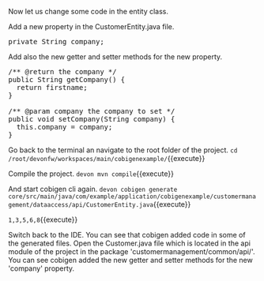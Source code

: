 Now let us change some code in the entity class.

Add a new property in the CustomerEntity.java file.
<pre class="file">
private String company;
</pre>

Add also the new getter and setter methods for the new property.
<pre class="file">
/** @return the company */
public String getCompany() {
  return firstname;
}

/** @param company the company to set */
public void setCompany(String company) {
  this.company = company;
}
</pre>

Go back to the terminal an navigate to the root folder of the project.
`cd /root/devonfw/workspaces/main/cobigenexample/`{{execute}}

Compile the project.
`devon mvn compile`{{execute}}

And start cobigen cli again.
`devon cobigen generate core/src/main/java/com/example/application/cobigenexample/customermanagement/dataaccess/api/CustomerEntity.java`{{execute}}

`1,3,5,6,8`{{execute}}


Switch back to the IDE. You can see that cobigen added code in some of the generated files. Open the Customer.java file which is located in the api module of the project in the package 'customermanagement/common/api/'. You can see cobigen added the new getter and setter methods for the new 'company' property.